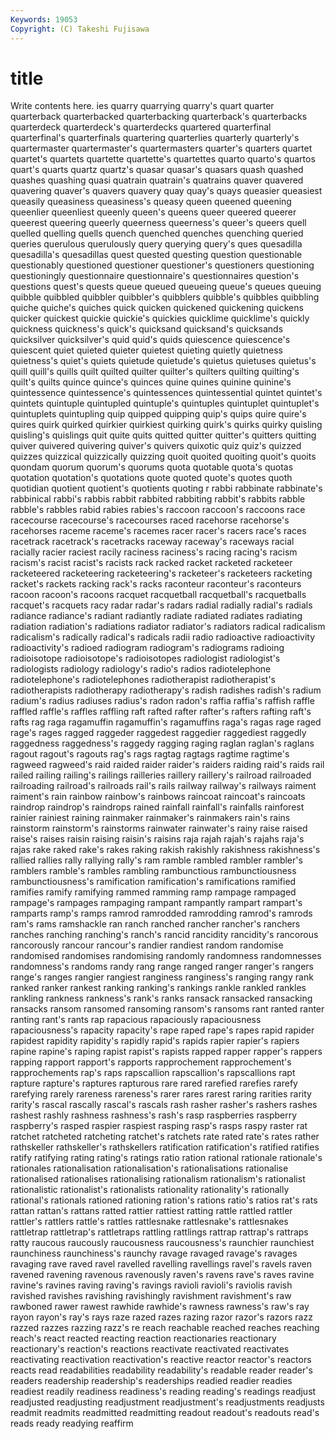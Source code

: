 ```yaml
---
Keywords: 19053 
Copyright: (C) Takeshi Fujisawa
---
```


# title

Write contents here.
ies quarry quarrying quarry's quart quarter quarterback
quarterbacked quarterbacking quarterback's quarterbacks quarterdeck quarterdeck's quarterdecks quartered quarterfinal quarterfinal's
quarterfinals quartering quarterlies quarterly quarterly's quartermaster quartermaster's quartermasters quarter's quarters
quartet quartet's quartets quartette quartette's quartettes quarto quarto's quartos quart's
quarts quartz quartz's quasar quasar's quasars quash quashed quashes quashing
quasi quatrain quatrain's quatrains quaver quavered quavering quaver's quavers quavery
quay quay's quays queasier queasiest queasily queasiness queasiness's queasy queen
queened queening queenlier queenliest queenly queen's queens queer queered queerer
queerest queering queerly queerness queerness's queer's queers quell quelled quelling
quells quench quenched quenches quenching queried queries querulous querulously query
querying query's ques quesadilla quesadilla's quesadillas quest quested questing question
questionable questionably questioned questioner questioner's questioners questioning questioningly questionnaire questionnaire's
questionnaires question's questions quest's quests queue queued queueing queue's queues
queuing quibble quibbled quibbler quibbler's quibblers quibble's quibbles quibbling quiche
quiche's quiches quick quicken quickened quickening quickens quicker quickest quickie
quickie's quickies quicklime quicklime's quickly quickness quickness's quick's quicksand quicksand's
quicksands quicksilver quicksilver's quid quid's quids quiescence quiescence's quiescent quiet
quieted quieter quietest quieting quietly quietness quietness's quiet's quiets quietude
quietude's quietus quietuses quietus's quill quill's quills quilt quilted quilter
quilter's quilters quilting quilting's quilt's quilts quince quince's quinces quine
quines quinine quinine's quintessence quintessence's quintessences quintessential quintet quintet's quintets
quintuple quintupled quintuple's quintuples quintuplet quintuplet's quintuplets quintupling quip quipped
quipping quip's quips quire quire's quires quirk quirked quirkier quirkiest
quirking quirk's quirks quirky quisling quisling's quislings quit quite quits
quitted quitter quitter's quitters quitting quiver quivered quivering quiver's quivers
quixotic quiz quiz's quizzed quizzes quizzical quizzically quizzing quoit quoited
quoiting quoit's quoits quondam quorum quorum's quorums quota quotable quota's
quotas quotation quotation's quotations quote quoted quote's quotes quoth quotidian
quotient quotient's quotients quoting r rabbi rabbinate rabbinate's rabbinical rabbi's
rabbis rabbit rabbited rabbiting rabbit's rabbits rabble rabble's rabbles rabid
rabies rabies's raccoon raccoon's raccoons race racecourse racecourse's racecourses raced
racehorse racehorse's racehorses raceme raceme's racemes racer racer's racers race's
races racetrack racetrack's racetracks raceway raceway's raceways racial racially racier
raciest racily raciness raciness's racing racing's racism racism's racist racist's
racists rack racked racket racketed racketeer racketeered racketeering racketeering's racketeer's
racketeers racketing racket's rackets racking rack's racks raconteur raconteur's raconteurs
racoon racoon's racoons racquet racquetball racquetball's racquetballs racquet's racquets racy
radar radar's radars radial radially radial's radials radiance radiance's radiant
radiantly radiate radiated radiates radiating radiation radiation's radiations radiator radiator's
radiators radical radicalism radicalism's radically radical's radicals radii radio radioactive
radioactivity radioactivity's radioed radiogram radiogram's radiograms radioing radioisotope radioisotope's radioisotopes
radiologist radiologist's radiologists radiology radiology's radio's radios radiotelephone radiotelephone's radiotelephones
radiotherapist radiotherapist's radiotherapists radiotherapy radiotherapy's radish radishes radish's radium radium's
radius radiuses radius's radon radon's raffia raffia's raffish raffle raffled
raffle's raffles raffling raft rafted rafter rafter's rafters rafting raft's
rafts rag raga ragamuffin ragamuffin's ragamuffins raga's ragas rage raged
rage's rages ragged raggeder raggedest raggedier raggediest raggedly raggedness raggedness's
raggedy ragging raging raglan raglan's raglans ragout ragout's ragouts rag's
rags ragtag ragtags ragtime ragtime's ragweed ragweed's raid raided raider
raider's raiders raiding raid's raids rail railed railing railing's railings
railleries raillery raillery's railroad railroaded railroading railroad's railroads rail's rails
railway railway's railways raiment raiment's rain rainbow rainbow's rainbows raincoat
raincoat's raincoats raindrop raindrop's raindrops rained rainfall rainfall's rainfalls rainforest
rainier rainiest raining rainmaker rainmaker's rainmakers rain's rains rainstorm rainstorm's
rainstorms rainwater rainwater's rainy raise raised raise's raises raisin raising
raisin's raisins raja rajah rajah's rajahs raja's rajas rake raked
rake's rakes raking rakish rakishly rakishness rakishness's rallied rallies rally
rallying rally's ram ramble rambled rambler rambler's ramblers ramble's rambles
rambling rambunctious rambunctiousness rambunctiousness's ramification ramification's ramifications ramified ramifies ramify
ramifying rammed ramming ramp rampage rampaged rampage's rampages rampaging rampant
rampantly rampart rampart's ramparts ramp's ramps ramrod ramrodded ramrodding ramrod's
ramrods ram's rams ramshackle ran ranch ranched rancher rancher's ranchers
ranches ranching ranching's ranch's rancid rancidity rancidity's rancorous rancorously rancour
rancour's randier randiest random randomise randomised randomises randomising randomly randomness
randomnesses randomness's randoms randy rang range ranged ranger ranger's rangers
range's ranges rangier rangiest ranginess ranginess's ranging rangy rank ranked
ranker rankest ranking ranking's rankings rankle rankled rankles rankling rankness
rankness's rank's ranks ransack ransacked ransacking ransacks ransom ransomed ransoming
ransom's ransoms rant ranted ranter ranting rant's rants rap rapacious
rapaciously rapaciousness rapaciousness's rapacity rapacity's rape raped rape's rapes rapid
rapider rapidest rapidity rapidity's rapidly rapid's rapids rapier rapier's rapiers
rapine rapine's raping rapist rapist's rapists rapped rapper rapper's rappers
rapping rapport rapport's rapports rapprochement rapprochement's rapprochements rap's raps rapscallion
rapscallion's rapscallions rapt rapture rapture's raptures rapturous rare rared rarefied
rarefies rarefy rarefying rarely rareness rareness's rarer rares rarest raring
rarities rarity rarity's rascal rascally rascal's rascals rash rasher rasher's
rashers rashes rashest rashly rashness rashness's rash's rasp raspberries raspberry
raspberry's rasped raspier raspiest rasping rasp's rasps raspy raster rat
ratchet ratcheted ratcheting ratchet's ratchets rate rated rate's rates rather
rathskeller rathskeller's rathskellers ratification ratification's ratified ratifies ratify ratifying rating
rating's ratings ratio ration rational rationale rationale's rationales rationalisation rationalisation's
rationalisations rationalise rationalised rationalises rationalising rationalism rationalism's rationalist rationalistic rationalist's
rationalists rationality rationality's rationally rational's rationals rationed rationing ration's rations
ratio's ratios rat's rats rattan rattan's rattans ratted rattier rattiest
ratting rattle rattled rattler rattler's rattlers rattle's rattles rattlesnake rattlesnake's
rattlesnakes rattletrap rattletrap's rattletraps rattling rattlings rattrap rattrap's rattraps ratty
raucous raucously raucousness raucousness's raunchier raunchiest raunchiness raunchiness's raunchy ravage
ravaged ravage's ravages ravaging rave raved ravel ravelled ravelling ravellings
ravel's ravels raven ravened ravening ravenous ravenously raven's ravens rave's
raves ravine ravine's ravines raving raving's ravings ravioli ravioli's raviolis
ravish ravished ravishes ravishing ravishingly ravishment ravishment's raw rawboned rawer
rawest rawhide rawhide's rawness rawness's raw's ray rayon rayon's ray's
rays raze razed razes razing razor razor's razors razz razzed
razzes razzing razz's re reach reachable reached reaches reaching reach's
react reacted reacting reaction reactionaries reactionary reactionary's reaction's reactions reactivate
reactivated reactivates reactivating reactivation reactivation's reactive reactor reactor's reactors reacts
read readabilities readability readability's readable reader reader's readers readership readership's
readerships readied readier readies readiest readily readiness readiness's reading reading's
readings readjust readjusted readjusting readjustment readjustment's readjustments readjusts readmit readmits
readmitted readmitting readout readout's readouts read's reads ready readying reaffirm
